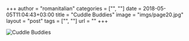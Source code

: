 +++
author = "romanitalian"
categories = ["", ""]
date = 2018-05-05T11:04:43+03:00
title = "Cuddle Buddies"
image = "imgs/page20.jpg"
layout = "post"
tags = ["", ""]
url = ""
+++

<img src="/imgs/page20.jpg" alt="Cuddle Buddies">